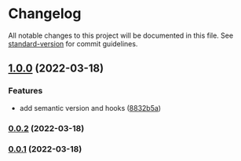 # Changelog

All notable changes to this project will be documented in this file. See [standard-version](https://github.com/conventional-changelog/standard-version) for commit guidelines.

## [1.0.0](https://github.com/beharefe/gitflow/compare/v0.0.2...v1.0.0) (2022-03-18)


### Features

* add semantic version and hooks ([8832b5a](https://github.com/beharefe/gitflow/commit/8832b5a7bb5d47754a8ee12f2cb3fbc34127fa3f))

### [0.0.2](https://github.com/beharefe/gitflow/compare/v0.0.1...v0.0.2) (2022-03-18)

### [0.0.1](https://github.com/beharefe/gitflow/compare/v0.0.1-rc.2...v0.0.1) (2022-03-18)
